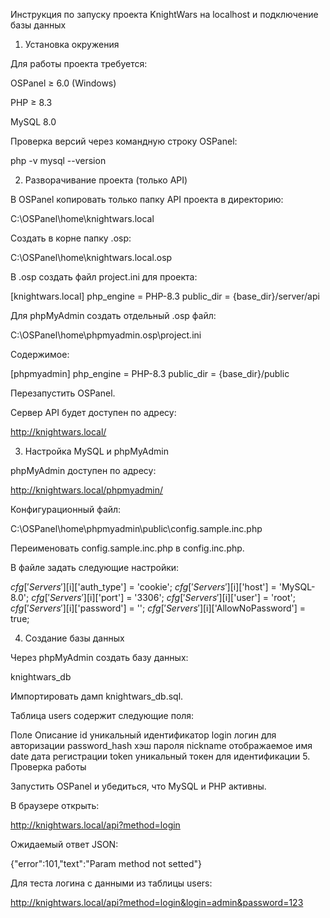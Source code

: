 Инструкция по запуску проекта KnightWars на localhost и подключение базы данных 
1. Установка окружения

Для работы проекта требуется:

OSPanel ≥ 6.0 (Windows)

PHP ≥ 8.3

MySQL 8.0

Проверка версий через командную строку OSPanel:

php -v
mysql --version

2. Разворачивание проекта (только API)

В OSPanel копировать только папку API проекта в директорию:

C:\OSPanel\home\knightwars.local

Создать в корне папку .osp:

C:\OSPanel\home\knightwars.local\.osp


В .osp создать файл project.ini для проекта:

[knightwars.local]
php_engine = PHP-8.3
public_dir = {base_dir}/server/api


Для phpMyAdmin создать отдельный .osp файл:

C:\OSPanel\home\phpmyadmin\.osp\project.ini

Содержимое:

[phpmyadmin]
php_engine = PHP-8.3
public_dir = {base_dir}/public

Перезапустить OSPanel.

Сервер API будет доступен по адресу:

http://knightwars.local/

3. Настройка MySQL и phpMyAdmin

phpMyAdmin доступен по адресу:

http://knightwars.local/phpmyadmin/

Конфигурационный файл:

C:\OSPanel\home\phpmyadmin\public\config.sample.inc.php

Переименовать config.sample.inc.php в config.inc.php.

В файле задать следующие настройки:

$cfg['Servers'][$i]['auth_type'] = 'cookie';
$cfg['Servers'][$i]['host'] = 'MySQL-8.0';
$cfg['Servers'][$i]['port'] = '3306';
$cfg['Servers'][$i]['user'] = 'root';
$cfg['Servers'][$i]['password'] = '';
$cfg['Servers'][$i]['AllowNoPassword'] = true;

4. Создание базы данных

Через phpMyAdmin создать базу данных:

knightwars_db

Импортировать дамп knightwars_db.sql.

Таблица users содержит следующие поля:

Поле	Описание
id	уникальный идентификатор
login	логин для авторизации
password_hash	хэш пароля
nickname	отображаемое имя
date	дата регистрации
token	уникальный токен для идентификации
5. Проверка работы

Запустить OSPanel и убедиться, что MySQL и PHP активны.

В браузере открыть:

http://knightwars.local/api?method=login

Ожидаемый ответ JSON:

{"error":101,"text":"Param method not setted"}

Для теста логина с данными из таблицы users:

http://knightwars.local/api?method=login&login=admin&password=123
